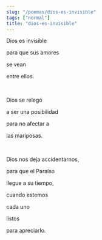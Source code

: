 ```yaml
---
slug: "/poemas/dios-es-invisible"
tags: ["normal"]
title: "dios-es-invisible"
---
```

Dios es invisible

para que sus amores

se vean

entre ellos.

&nbsp;

Dios se relegó

a ser una posibilidad

para no afectar a

las mariposas.

&nbsp;

Dios nos deja accidentarnos,

para que el Paraíso

llegue a su tiempo,

cuando estemos

cada uno

listos

para apreciarlo.
